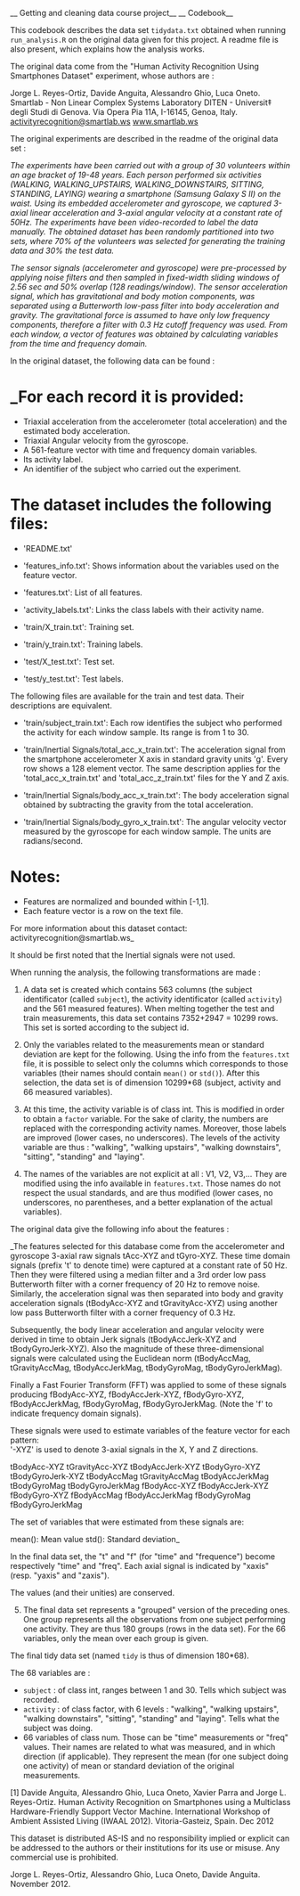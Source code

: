 __ Getting and cleaning data course project__
__ Codebook__


This codebook describes the data set `tidydata.txt` obtained when running `run_analysis.R`
on the original data given for this project. A readme file is also present, which explains
how the analysis works.

The original data come from the "Human Activity Recognition Using Smartphones Dataset" experiment,
whose authors are :

Jorge L. Reyes-Ortiz, Davide Anguita, Alessandro Ghio, Luca Oneto.
Smartlab - Non Linear Complex Systems Laboratory
DITEN - Universit‡ degli Studi di Genova.
Via Opera Pia 11A, I-16145, Genoa, Italy.
activityrecognition@smartlab.ws
www.smartlab.ws

The original experiments are described in the readme of the original data set : 

_The experiments have been carried out with a group of 30 volunteers within an age bracket
of 19-48 years. Each person performed six activities (WALKING, WALKING\_UPSTAIRS, 
WALKING\_DOWNSTAIRS, SITTING, STANDING, LAYING) wearing a smartphone (Samsung Galaxy S II) 
on the waist. Using its embedded accelerometer and gyroscope, we captured 3-axial linear 
acceleration and 3-axial angular velocity at a constant rate of 50Hz. The experiments have
been video-recorded to label the data manually. The obtained dataset has been randomly 
partitioned into two sets, where 70% of the volunteers was selected for generating the 
training data and 30% the test data._

_The sensor signals (accelerometer and gyroscope) were pre-processed by applying 
noise filters and then sampled in fixed-width sliding windows of 2.56 sec and 50% overlap
(128 readings/window). The sensor acceleration signal, which has gravitational and body 
motion components, was separated using a Butterworth low-pass filter into body acceleration 
and gravity. The gravitational force is assumed to have only low frequency components, 
therefore a filter with 0.3 Hz cutoff frequency was used. From each window, a vector of 
features was obtained by calculating variables from the time and frequency domain._

In the original dataset, the following data can be found : 

_For each record it is provided:
======================================

- Triaxial acceleration from the accelerometer (total acceleration) and the estimated body acceleration.
- Triaxial Angular velocity from the gyroscope. 
- A 561-feature vector with time and frequency domain variables. 
- Its activity label. 
- An identifier of the subject who carried out the experiment.

The dataset includes the following files:
=========================================

- 'README.txt'

- 'features_info.txt': Shows information about the variables used on the feature vector.

- 'features.txt': List of all features.

- 'activity_labels.txt': Links the class labels with their activity name.

- 'train/X_train.txt': Training set.

- 'train/y_train.txt': Training labels.

- 'test/X_test.txt': Test set.

- 'test/y_test.txt': Test labels.

The following files are available for the train and test data. Their descriptions are equivalent. 

- 'train/subject_train.txt': Each row identifies the subject who performed the activity for each window sample. Its range is from 1 to 30. 

- 'train/Inertial Signals/total\_acc\_x\_train.txt': The acceleration signal from the smartphone accelerometer X axis in standard gravity units 'g'. Every row shows a 128 element vector. The same description applies for the 'total_acc_x_train.txt' and 'total_acc_z_train.txt' files for the Y and Z axis. 

- 'train/Inertial Signals/body\_acc\_x\_train.txt': The body acceleration signal obtained by subtracting the gravity from the total acceleration. 

- 'train/Inertial Signals/body\_gyro\_x\_train.txt': The angular velocity vector measured by the gyroscope for each window sample. The units are radians/second. 

Notes: 
======
- Features are normalized and bounded within [-1,1].
- Each feature vector is a row on the text file.

For more information about this dataset contact: activityrecognition@smartlab.ws_

It should be first noted that the Inertial signals were not used.

When running the analysis, the following transformations are made :

1) A data set is created which contains 563 columns (the subject 
identificator (called `subject`), the activity identificator (called `activity`) and the 
561 measured features).
When melting together the test and train measurements, this data set contains 
7352+2947 = 10299 rows. This set is sorted according to the subject id.

2) Only the variables related to the measurements mean or standard deviation are kept for the following. 
Using the info from the `features.txt` file, it is possible to select only the columns which
corresponds to those variables (their names should contain `mean()` or `std()`). After this 
selection, the data set is of dimension 10299*68 (subject, activity and 66 measured variables).

3) At this time, the activity variable is of class int. This is modified in order to obtain
a `factor` variable. For the sake of clarity, the numbers are replaced with the corresponding
activity names. Moreover, those labels are improved (lower cases, no underscores). The levels
of the activity variable are thus : "walking", "walking upstairs", "walking downstairs",
"sitting", "standing" and "laying".

4) The names of the variables are not explicit at all : V1, V2, V3,... They are modified using
the info available in `features.txt`. Those names do not respect the usual standards,
and are thus modified (lower cases, no underscores, no parentheses, and a better explanation
of the actual variables).

The original data give the following info about the features :

_The features selected for this database come from the accelerometer and gyroscope 3-axial
raw signals tAcc-XYZ and tGyro-XYZ. These time domain signals (prefix 't' to denote time)
were captured at a constant rate of 50 Hz. Then they were filtered using a median filter
and a 3rd order low pass Butterworth filter with a corner frequency of 20 Hz to remove
noise. Similarly, the acceleration signal was then separated into body and gravity 
acceleration signals (tBodyAcc-XYZ and tGravityAcc-XYZ) using another low pass Butterworth
filter with a corner frequency of 0.3 Hz. 

Subsequently, the body linear acceleration and angular velocity were derived in time to 
obtain Jerk signals (tBodyAccJerk-XYZ and tBodyGyroJerk-XYZ). Also the magnitude of these
three-dimensional signals were calculated using the Euclidean norm (tBodyAccMag, 
tGravityAccMag, tBodyAccJerkMag, tBodyGyroMag, tBodyGyroJerkMag). 

Finally a Fast Fourier Transform (FFT) was applied to some of these signals producing
fBodyAcc-XYZ, fBodyAccJerk-XYZ, fBodyGyro-XYZ, fBodyAccJerkMag, fBodyGyroMag, 
fBodyGyroJerkMag. (Note the 'f' to indicate frequency domain signals). 

These signals were used to estimate variables of the feature vector for each pattern:  
'-XYZ' is used to denote 3-axial signals in the X, Y and Z directions.

tBodyAcc-XYZ
tGravityAcc-XYZ
tBodyAccJerk-XYZ
tBodyGyro-XYZ
tBodyGyroJerk-XYZ
tBodyAccMag
tGravityAccMag
tBodyAccJerkMag
tBodyGyroMag
tBodyGyroJerkMag
fBodyAcc-XYZ
fBodyAccJerk-XYZ
fBodyGyro-XYZ
fBodyAccMag
fBodyAccJerkMag
fBodyGyroMag
fBodyGyroJerkMag

The set of variables that were estimated from these signals are: 

mean(): Mean value
std(): Standard deviation_

In the final data set, the "t" and "f" (for "time" and "frequence") become respectively
"time" and "freq". Each axial signal is indicated by "xaxis" (resp. "yaxis" and "zaxis").

The values (and their unities) are conserved.

5) The final data set represents a "grouped" version of the preceding ones. One group represents
all the observations from one subject performing one activity. They are thus 180 groups (rows
in the data set). For the 66 variables, only the mean over each group is given.

The final tidy data set (named `tidy` is thus of dimension 180*68).

The 68 variables are :

- `subject` : of class int, ranges between 1 and 30. Tells which subject was recorded.
- `activity` : of class factor, with 6 levels : "walking", "walking upstairs", "walking downstairs",
	"sitting", "standing" and "laying". Tells what the subject was doing.
- 66 variables of class num. Those can be "time" measurements or "freq" values. Their names
are related to what was measured, and in which direction (if applicable). They represent the 
mean (for one subject doing one activity) of mean or standard deviation of the original measurements.


[1] Davide Anguita, Alessandro Ghio, Luca Oneto, Xavier Parra and Jorge L. Reyes-Ortiz. Human Activity Recognition on Smartphones using a Multiclass Hardware-Friendly Support Vector Machine. International Workshop of Ambient Assisted Living (IWAAL 2012). Vitoria-Gasteiz, Spain. Dec 2012

This dataset is distributed AS-IS and no responsibility implied or explicit can be addressed to the authors or their institutions for its use or misuse. Any commercial use is prohibited.

Jorge L. Reyes-Ortiz, Alessandro Ghio, Luca Oneto, Davide Anguita. November 2012.


